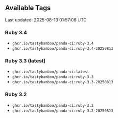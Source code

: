 ## Available Tags

Last updated: 2025-08-13 01:57:06 UTC

### Ruby 3.4
- `ghcr.io/tastybamboo/panda-ci:ruby-3.4`
- `ghcr.io/tastybamboo/panda-ci:ruby-3.4-20250813`

### Ruby 3.3 (latest)
- `ghcr.io/tastybamboo/panda-ci:latest`
- `ghcr.io/tastybamboo/panda-ci:ruby-3.3`
- `ghcr.io/tastybamboo/panda-ci:ruby-3.3-20250813`

### Ruby 3.2
- `ghcr.io/tastybamboo/panda-ci:ruby-3.2`
- `ghcr.io/tastybamboo/panda-ci:ruby-3.2-20250813`
